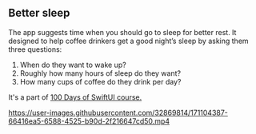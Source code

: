 ## Better sleep

The app suggests time when you should go to sleep for better rest.
It designed to help coffee drinkers get a good night’s sleep by asking them three questions:

1. When do they want to wake up?
2. Roughly how many hours of sleep do they want?
3. How many cups of coffee do they drink per day?

It's a part of [100 Days of SwiftUI course.](https://www.hackingwithswift.com/100/swiftui)


https://user-images.githubusercontent.com/32869814/171104387-66416ea5-6588-4525-b90d-2f216647cd50.mp4

